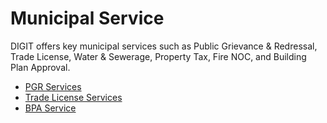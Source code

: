 # Municipal Service

DIGIT offers key municipal services such as Public Grievance & Redressal, Trade License, Water & Sewerage, Property Tax, Fire NOC, and Building Plan Approval.

* [PGR Services](../../configuring-digit-services/pgr-service-configuration/)
* [Trade License Services](../../configuring-digit-services/tl-service-configuration/)
* [BPA Service](../../configuring-digit-services/obpas-service-configuration/)

